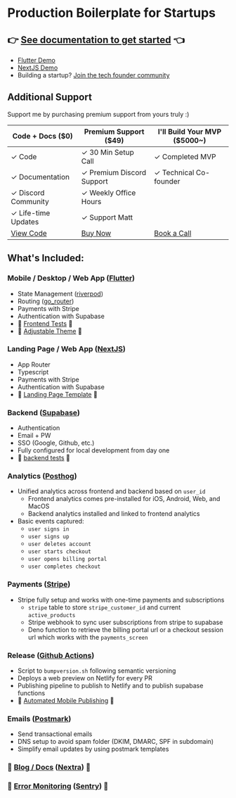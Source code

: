# Production Boilerplate for Startups

## 👉 [See documentation to get started](https://resources.devtodollars.com/docs) 👈
- [Flutter Demo](https://flutter.devtodollars.com)
- [NextJS Demo](https://nextjs.devtodollars.com)
- Building a startup? [Join the tech founder community](https://discord.gg/6q63Xa6SEB)
## Additional Support
Support me by purchasing premium support from yours truly :)


| Code + Docs (**$0**)                                             | Premium Support (**$49**)                                                                 | I'll Build Your MVP (**$5000~**)                                         |
| ---------------------------------------------------------------- | ----------------------------------------------------------------------------------------- | ------------------------------------------------------------------------ |
| ✓ Code                                                           | ✓ 30 Min Setup Call                                                                       | ✓ Completed MVP                                                          |
| ✓ Documentation                                                  | ✓ Premium Discord Support                                                                 | ✓ Technical Co-founder                                                   |
| ✓ Discord Community                                              | ✓ Weekly Office Hours                                                                     |                                                                          |
| ✓ Life-time Updates                                              | ✓ Support Matt                                                                            |                                                                          |
| [View Code](https://github.com/devtodollars/startup-boilerplate) | [Buy Now](https://flutter.devtodollars.com/payments?price=price_1P3MEnFttF99a1NCjNcCLLvA) | [Book a Call](https://usemotion.com/meet/ithinkwong/mvp-consulting?d=30) |

## What's Included:

### Mobile / Desktop / Web App ([Flutter](./flutter/README.md))

- State Management ([riverpod](https://pub.dev/packages/riverpod))
- Routing ([go_router](https://pub.dev/packages/go_router))
- Payments with Stripe
- Authentication with Supabase
- 🚧 [Frontend Tests](https://github.com/devtodollars/flutter-supabase-production-template/issues/4) 🚧
- 🚧 [Adjustable Theme](https://github.com/devtodollars/startup-boilerplate/issues/40) 🚧

### Landing Page / Web App ([NextJS](./nextjs/README.md))

- App Router
- Typescript
- Payments with Stripe
- Authentication with Supabase
- 🚧 [Landing Page Template](https://github.com/devtodollars/startup-boilerplate/issues/54) 🚧

### Backend ([Supabase](./supabase/README.md))

-  Authentication
  - Email + PW
  - SSO (Google, Github, etc.)
- Fully configured for local development from day one
- 🚧 [backend tests](https://github.com/devtodollars/flutter-supabase-production-template/issues/16) 🚧

### Analytics ([Posthog](https://posthog.com/))

- Unified analytics across frontend and backend based on `user_id`
  - Frontend analytics comes pre-installed for iOS, Android, Web, and MacOS
  - Backend analytics installed and linked to frontend analytics
- Basic events captured:
  - `user signs in`
  - `user signs up`
  - `user deletes account`
  - `user starts checkout`
  - `user opens billing portal`
  - `user completes checkout`

### Payments ([Stripe](https://stripe.com/en-ca))

- Stripe fully setup and works with one-time payments and subscriptions
  - `stripe` table to store `stripe_customer_id` and current `active_products`
  - Stripe webhook to sync user subscriptions from stripe to supabase
  - Deno function to retrieve the billing portal url or a checkout session url which works with the `payments_screen`

### Release ([Github Actions](https://github.com/features/actions))

- Script to `bumpversion.sh` following semantic versioning
- Deploys a web preview on Netlify for every PR
- Publishing pipeline to publish to Netlify and to publish supabase functions
- 🚧 [Automated Mobile Publishing](https://github.com/devtodollars/flutter-supabase-production-template/issues/22) 🚧

### Emails ([Postmark](https://postmarkapp.com/))

- Send transactional emails
- DNS setup to avoid spam folder (DKIM, DMARC, SPF in subdomain)
- Simplify email updates by using postmark templates

### 🚧 [Blog / Docs](https://github.com/devtodollars/startup-boilerplate/issues/56) ([Nextra](https://nextra.site/)) 🚧

### 🚧 [Error Monitoring](https://github.com/devtodollars/flutter-supabase-production-template/issues/18) ([Sentry](https://sentry.io/welcome/)) 🚧

